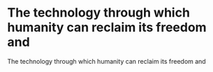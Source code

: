 # The technology through which humanity can reclaim its freedom and

The technology through which humanity can reclaim its freedom and